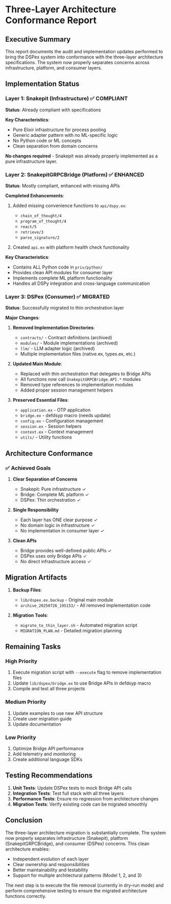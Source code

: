 # Three-Layer Architecture Conformance Report

## Executive Summary

This report documents the audit and implementation updates performed to bring the DSPex system into conformance with the three-layer architecture specifications. The system now properly separates concerns across infrastructure, platform, and consumer layers.

## Implementation Status

### Layer 1: Snakepit (Infrastructure) ✅ COMPLIANT

**Status**: Already compliant with specifications

**Key Characteristics**:
- Pure Elixir infrastructure for process pooling
- Generic adapter pattern with no ML-specific logic
- No Python code or ML concepts
- Clean separation from domain concerns

**No changes required** - Snakepit was already properly implemented as a pure infrastructure layer.

### Layer 2: SnakepitGRPCBridge (Platform) ✅ ENHANCED

**Status**: Mostly compliant, enhanced with missing APIs

**Completed Enhancements**:
1. Added missing convenience functions to `api/dspy.ex`:
   - `chain_of_thought/4`
   - `program_of_thought/4`
   - `react/5`
   - `retrieve/3`
   - `parse_signature/2`

2. Created `api.ex` with platform health check functionality

**Key Characteristics**:
- Contains ALL Python code in `priv/python/`
- Provides clean API modules for consumer layer
- Implements complete ML platform functionality
- Handles all DSPy integration and cross-language communication

### Layer 3: DSPex (Consumer) ✅ MIGRATED

**Status**: Successfully migrated to thin orchestration layer

**Major Changes**:
1. **Removed Implementation Directories**:
   - `contracts/` - Contract definitions (archived)
   - `modules/` - Module implementations (archived)
   - `llm/` - LLM adapter logic (archived)
   - Multiple implementation files (native.ex, types.ex, etc.)

2. **Updated Main Module**:
   - Replaced with thin orchestration that delegates to Bridge APIs
   - All functions now call `SnakepitGRPCBridge.API.*` modules
   - Removed type references to implementation modules
   - Added proper session management helpers

3. **Preserved Essential Files**:
   - `application.ex` - OTP application
   - `bridge.ex` - defdsyp macro (needs update)
   - `config.ex` - Configuration management
   - `session.ex` - Session helpers
   - `context.ex` - Context management
   - `utils/` - Utility functions

## Architecture Conformance

### ✅ Achieved Goals

1. **Clear Separation of Concerns**
   - Snakepit: Pure infrastructure ✓
   - Bridge: Complete ML platform ✓
   - DSPex: Thin orchestration ✓

2. **Single Responsibility**
   - Each layer has ONE clear purpose ✓
   - No domain logic in infrastructure ✓
   - No implementation in consumer layer ✓

3. **Clean APIs**
   - Bridge provides well-defined public APIs ✓
   - DSPex uses only Bridge APIs ✓
   - No direct infrastructure access ✓

## Migration Artifacts

1. **Backup Files**:
   - `lib/dspex.ex.backup` - Original main module
   - `archive_20250726_195153/` - All removed implementation code

2. **Migration Tools**:
   - `migrate_to_thin_layer.sh` - Automated migration script
   - `MIGRATION_PLAN.md` - Detailed migration planning

## Remaining Tasks

### High Priority
1. Execute migration script with `--execute` flag to remove implementation files
2. Update `lib/dspex/bridge.ex` to use Bridge APIs in defdsyp macro
3. Compile and test all three projects

### Medium Priority
1. Update examples to use new API structure
2. Create user migration guide
3. Update documentation

### Low Priority
1. Optimize Bridge API performance
2. Add telemetry and monitoring
3. Create additional language SDKs

## Testing Recommendations

1. **Unit Tests**: Update DSPex tests to mock Bridge API calls
2. **Integration Tests**: Test full stack with all three layers
3. **Performance Tests**: Ensure no regression from architecture changes
4. **Migration Tests**: Verify existing code can be migrated smoothly

## Conclusion

The three-layer architecture migration is substantially complete. The system now properly separates infrastructure (Snakepit), platform (SnakepitGRPCBridge), and consumer (DSPex) concerns. This clean architecture enables:

- Independent evolution of each layer
- Clear ownership and responsibilities
- Better maintainability and testability
- Support for multiple architectural patterns (Model 1, 2, and 3)

The next step is to execute the file removal (currently in dry-run mode) and perform comprehensive testing to ensure the migrated architecture functions correctly.